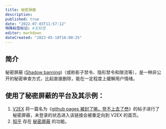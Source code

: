 ```yaml
---
title: 秘密屏蔽
description:
published: true
date: "2022-07-03T11:57:12"
特殊标签标记: #无标签
editor: markdown
dateCreated: "2022-05-18T16:00:25"
---
```


## 简介

秘密屏蔽 ([Shadow banning](https://en.wikipedia.org/wiki/Shadow_banning))（或称影子禁令、隐形禁令和限流等），是一种非公开的秘密审查方式，比起直接删除，能在一定程度上缓解用户情绪。

## 使用了秘密屏蔽的平台及其示例：

1. [V2EX][] 将一篇名为《[github pages 被封了嘛，登不上去了😳](/website/次级域名/github.io.md#被封锁)》的帖子进行了秘密屏蔽，未登录的状态进入该链接会被重定向到 V2EX 的首页。
2. [知乎][] 存在 [秘密屏蔽](/website/知乎.md#秘密屏蔽) 的功能。 

[V2EX]: /website/V2EX.md
[知乎]: /website/知乎.md

